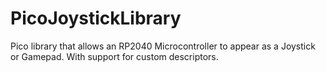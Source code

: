 # PicoJoystickLibrary
Pico library that allows an RP2040 Microcontroller to appear as a Joystick or Gamepad. With support for custom descriptors.
